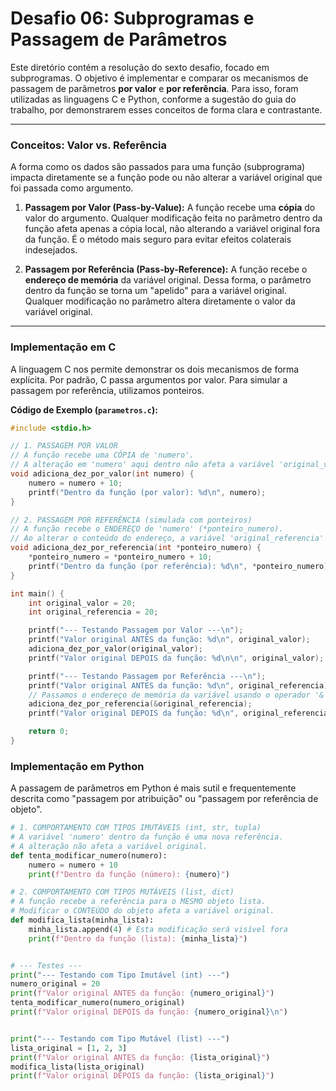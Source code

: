 # Desafio 06: Subprogramas e Passagem de Parâmetros

Este diretório contém a resolução do sexto desafio, focado em subprogramas. O objetivo é implementar e comparar os mecanismos de passagem de parâmetros **por valor** e **por referência**. Para isso, foram utilizadas as linguagens C e Python, conforme a sugestão do guia do trabalho, por demonstrarem esses conceitos de forma clara e contrastante.

---

### Conceitos: Valor vs. Referência

A forma como os dados são passados para uma função (subprograma) impacta diretamente se a função pode ou não alterar a variável original que foi passada como argumento.

1.  **Passagem por Valor (Pass-by-Value):**
    A função recebe uma **cópia** do valor do argumento. Qualquer modificação feita no parâmetro dentro da função afeta apenas a cópia local, não alterando a variável original fora da função. É o método mais seguro para evitar efeitos colaterais indesejados.

2.  **Passagem por Referência (Pass-by-Reference):**
    A função recebe o **endereço de memória** da variável original. Dessa forma, o parâmetro dentro da função se torna um "apelido" para a variável original. Qualquer modificação no parâmetro altera diretamente o valor da variável original.

---

### Implementação em C

A linguagem C nos permite demonstrar os dois mecanismos de forma explícita. Por padrão, C passa argumentos por valor. Para simular a passagem por referência, utilizamos ponteiros.

**Código de Exemplo (`parametros.c`):**

```c
#include <stdio.h>

// 1. PASSAGEM POR VALOR
// A função recebe uma CÓPIA de 'numero'.
// A alteração em 'numero' aqui dentro não afeta a variável 'original_valor'.
void adiciona_dez_por_valor(int numero) {
    numero = numero + 10;
    printf("Dentro da função (por valor): %d\n", numero);
}

// 2. PASSAGEM POR REFERÊNCIA (simulada com ponteiros)
// A função recebe o ENDEREÇO de 'numero' (*ponteiro_numero).
// Ao alterar o conteúdo do endereço, a variável 'original_referencia' é modificada.
void adiciona_dez_por_referencia(int *ponteiro_numero) {
    *ponteiro_numero = *ponteiro_numero + 10;
    printf("Dentro da função (por referência): %d\n", *ponteiro_numero);
}

int main() {
    int original_valor = 20;
    int original_referencia = 20;

    printf("--- Testando Passagem por Valor ---\n");
    printf("Valor original ANTES da função: %d\n", original_valor);
    adiciona_dez_por_valor(original_valor);
    printf("Valor original DEPOIS da função: %d\n\n", original_valor);

    printf("--- Testando Passagem por Referência ---\n");
    printf("Valor original ANTES da função: %d\n", original_referencia);
    // Passamos o endereço de memória da variável usando o operador '&'
    adiciona_dez_por_referencia(&original_referencia);
    printf("Valor original DEPOIS da função: %d\n", original_referencia);

    return 0;
}
```
### Implementação em Python

A passagem de parâmetros em Python é mais sutil e frequentemente descrita como "passagem por atribuição" ou "passagem por referência de objeto".

```python
# 1. COMPORTAMENTO COM TIPOS IMUTÁVEIS (int, str, tupla)
# A variável 'numero' dentro da função é uma nova referência.
# A alteração não afeta a variável original.
def tenta_modificar_numero(numero):
    numero = numero + 10
    print(f"Dentro da função (número): {numero}")

# 2. COMPORTAMENTO COM TIPOS MUTÁVEIS (list, dict)
# A função recebe a referência para o MESMO objeto lista.
# Modificar o CONTEÚDO do objeto afeta a variável original.
def modifica_lista(minha_lista):
    minha_lista.append(4) # Esta modificação será visível fora
    print(f"Dentro da função (lista): {minha_lista}")


# --- Testes ---
print("--- Testando com Tipo Imutável (int) ---")
numero_original = 20
print(f"Valor original ANTES da função: {numero_original}")
tenta_modificar_numero(numero_original)
print(f"Valor original DEPOIS da função: {numero_original}\n")


print("--- Testando com Tipo Mutável (list) ---")
lista_original = [1, 2, 3]
print(f"Valor original ANTES da função: {lista_original}")
modifica_lista(lista_original)
print(f"Valor original DEPOIS da função: {lista_original}")
```
